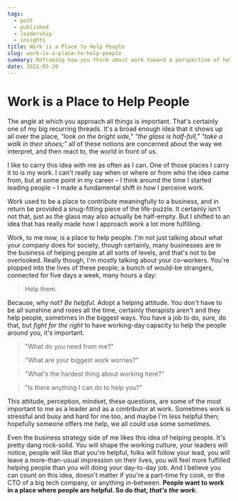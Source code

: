 ```yaml
---
tags: 
  - post
  - published
  - leadership
  - insights
title: Work is a Place to Help People
slug: work-is-a-place-to-help-people
summary: Reframing how you think about work toward a perspective of helping the folks around you can spread positive change at multiple levels. 
date: 2022-05-20
---
```



# Work is a Place to Help People

The angle at which you approach all things is important. That's certainly one of my big recurring threads. It's a broad enough idea that it shows up all over the place, *"look on the bright side,"* *"the glass is half-full,"* *"take a walk in their shoes;"* all of these notions are concerned about the way we interpret, and then react to, the world in front of us.

I like to carry this idea with me as often as I can. One of those places I carry it to is my work. I can't really say when or where or from who the idea came from, but at some point in my career – I think around the time I started leading people – I made a fundamental shift in how I perceive work.

Work used to be a place to contribute meaningfully to a business, and in return be provided a snug-fitting piece of the life-puzzle. It certainly isn't not that, just as the glass may also actually be half-empty. But I shifted to an idea that has really made how I approach work a lot more fulfilling.

Work, to me now, is a place to help people. I'm not just talking about what your company does for society, though certainly, many businesses are in the business of helping people at all sorts of levels, and that's not to be overlooked. Really though, I'm mostly talking about your co-workers. You're plopped into the lives of these people; a bunch of would-be strangers, connected for five days a week, many hours a day:

> Help them.

Because, why not? *Be helpful.* Adopt a helping attitude. You don't have to be all sunshine and roses all the time, certainly therapists aren't and they help people, sometimes in the biggest ways. You have a job to do, sure, do that, but *fight for the right* to have working-day capacity to help the people around you, it's important.

> "What do you need from me?"

> "What are your biggest work worries?"

> "What's the hardest thing about working here?"

> "Is there anything I can do to help you?"

This attitude, perception, mindset, these questions, are some of the most important to me as a leader and as a contributor at work. Sometimes work is stressful and busy and hard for me too, and maybe I'm less helpful then; hopefully someone offers me help, we all could use some sometimes.

Even the business strategy side of me likes this idea of helping people. It's pretty dang rock-solid. You will shape the working culture, your leaders will notice, people will like that you're helpful, folks will follow your lead, you will leave a more-than-usual impression on their lives, you will feel more fulfilled helping people than you will doing your day-to-day job. And I believe you can count on this idea, doesn't matter if you're a part-time fry cook, or the CTO of a big tech company, or anything in-between. **People want to work in a place where people are helpful. So do that, *that's the work*.**